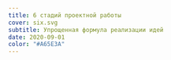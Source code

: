 ```yaml
---
title: 6 стадий проектной работы
cover: six.svg
subtitle: Упрощенная формула реализации идей
date: 2020-09-01
color: "#A65E3A"
---
```

